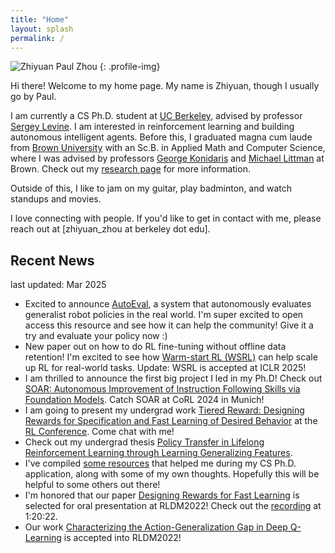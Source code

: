 ```yaml
---
title: "Home"
layout: splash
permalink: /
---
```


<style>
  .profile-img {
    display: block;
    margin: 0 0 50px 0;
    max-width: 100%;
    width: 300px;
    padding: 20px;
  }
  @media (min-width: 768px) {
    .profile-img {
      float: right;
      margin: 0 0 50px 80px;
      padding-left: 20px;
      width: 30%;
      min-width: 330px;
    }
  }
</style>

![Zhiyuan Paul Zhou](./images/new_profile.png)
{: .profile-img}

Hi there! Welcome to my home page. My name is Zhiyuan, though I usually go by Paul.

I am currently a CS Ph.D. student at [UC Berkeley](https://www.berkeley.edu), advised by professor [Sergey Levine](https://people.eecs.berkeley.edu/~svlevine/). I am interested in reinforcement learning and building autonomous intelligent agents.
Before this, I graduated magna cum laude from [Brown University](https://www.brown.edu) with an Sc.B. in Applied Math and Computer Science, where I was advised by professors [George Konidaris](https://cs.brown.edu/people/gdk/) and [Michael Littman](https://www.littmania.com) at Brown. Check out my [research page](/research/) for more information.

Outside of this, I like to jam on my guitar, play badminton, and watch standups and movies.

I love connecting with people. If you'd like to get in contact with me, please reach out at [zhiyuan_zhou at berkeley dot edu].

## Recent News
last updated: Mar 2025
- Excited to announce [AutoEval](https://auto-eval.github.io), a system that autonomously evaluates generalist robot policies in the real world. I'm super excited to open access this resource and see how it can help the community! Give it a try and evaluate your policy now :)
- New paper out on how to do RL fine-tuning without offline data retention! I'm excited to see how [Warm-start RL (WSRL)](http://arxiv.org/abs/2412.07762) can help scale up RL for real-world tasks. Update: WSRL is accepted at ICLR 2025!
- I am thrilled to announce the first big project I led in my Ph.D! Check out [SOAR: Autonomous Improvement of Instruction Following Skills via Foundation Models](https://auto-improvement.github.io). Catch SOAR at CoRL 2024 in Munich! 
- I am going to present my undergrad work [Tiered Reward: Designing Rewards for Specification and Fast Learning of Desired Behavior](/tiered_reward/) at the [RL Conference](https://rl-conference.cc). Come chat with me!
- Check out my undergrad thesis [Policy Transfer in Lifelong Reinforcement Learning through Learning Generalizing Features](https://cs.brown.edu/media/filer_public/c2/72/c272a1f8-1186-4a85-8f97-cfe8a1a7278a/zhouzhiyuan_honors_thesis.pdf).
- I've compiled [some resources](/grad_school_apps/) that helped me during my CS Ph.D. application, along with some of my own thoughts. Hopefully this will be helpful to some others out there!
- I'm honored that our paper [Designing Rewards for Fast Learning](https://arxiv.org/abs/2205.15400?context=cs.AI) is selected for oral presentation at RLDM2022! Check out the [recording](https://brown.hosted.panopto.com/Panopto/Pages/Viewer.aspx?id=7adfa2ab-3dde-46ab-b69e-aea800efe5ef) at 1:20:22.
- Our work [Characterizing the Action-Generalization Gap in Deep Q-Learning](https://arxiv.org/abs/2205.05588) is accepted into RLDM2022!